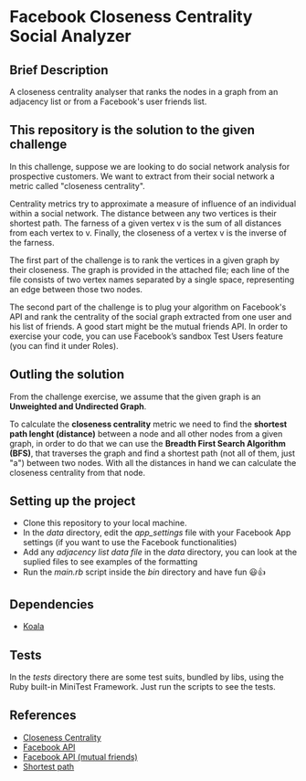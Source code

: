 # Facebook Closeness Centrality Social Analyzer

## Brief Description
A closeness centrality analyser that ranks the nodes in a graph from an adjacency list or from a Facebook's user friends list.

## This repository is the solution to the given challenge
In this challenge, suppose we are looking to do social network analysis for prospective customers. We want to extract from their social network a metric called "closeness centrality".

Centrality metrics try to approximate a measure of influence of an individual within a social network. The distance between any two vertices is their shortest path. The farness of a given vertex v is the sum of all distances from each vertex to v. Finally, the closeness of a vertex v is the inverse of the farness.

The first part of the challenge is to rank the vertices in a given graph by their closeness. The graph is provided in the attached file; each line of the file consists of two vertex names separated by a single space, representing an edge between those two nodes.

The second part of the challenge is to plug your algorithm on Facebook's API and rank the centrality of the social graph extracted from one user and his list of friends. A good start might be the mutual friends API. In order to exercise your code, you can use Facebook’s sandbox Test Users feature (you can find it under Roles).

## Outling the solution
From the challenge exercise, we assume that the given graph is an **Unweighted and Undirected Graph**.

To calculate the **closeness centrality** metric we need to find the **shortest path lenght (distance)** between a node and all other nodes from a given graph, in order to do that we can use the **Breadth First Search Algorithm (BFS)**, that traverses the graph and find a shortest path (not all of them, just "a") between two nodes. With all the distances in hand we can calculate the closeness centrality from that node.

## Setting up the project
- Clone this repository to your local machine.
- In the *data* directory, edit the *app_settings* file with your Facebook App settings (if you want to use the Facebook functionalities)
- Add any *adjacency list data file* in the *data* directory, you can look at the suplied files to see examples of the formatting
- Run the *main.rb* script inside the *bin* directory and have fun :smiley::thumbsup: 

## Dependencies
- [Koala](https://github.com/arsduo/koala)

## Tests
In the *tests* directory there are some test suits, bundled by libs, using the Ruby built-in MiniTest Framework. Just run the scripts to see the tests.

## References
- [Closeness Centrality](http://en.wikipedia.org/wiki/Centrality#Closeness_centrality)
- [Facebook API](https://developers.facebook.com/docs/graph-api/reference/v2.0/user/friends)
- [Facebook API (mutual friends)](https://developers.facebook.com/docs/graph-api/reference/v2.0/user.context/mutual_friends)
- [Shortest path](http://en.wikipedia.org/wiki/Shortest_path_problem)

